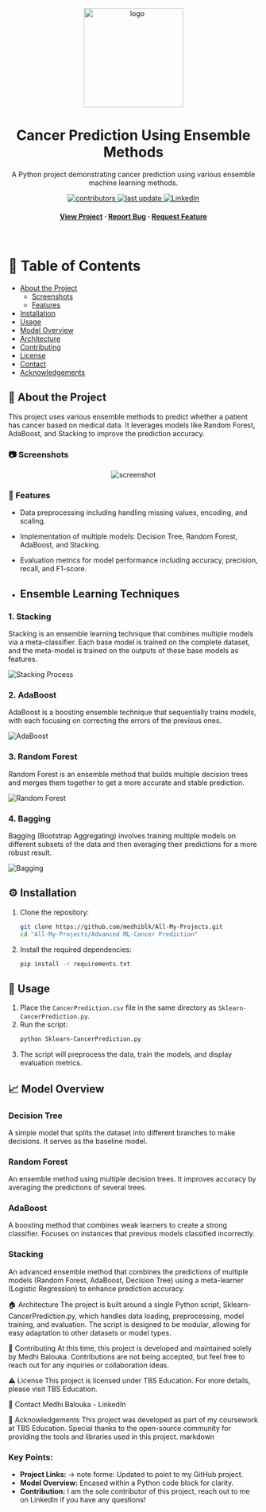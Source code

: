<!--
Thank you for checking out the Cancer Prediction Using Ensemble Methods project.
If you have any suggestions or feedback, feel free to reach out or open an issue.

Don't forget to connect with me on LinkedIn ;)
-->
<div align="center">

  <img src="https://example.com/logo.png" alt="logo" width="200" height="auto" />
  <h1>Cancer Prediction Using Ensemble Methods</h1>
  
  <p>
    A Python project demonstrating cancer prediction using various ensemble machine learning methods.
  </p>
  
  
<!-- Badges -->
<p>
  <a href="https://github.com/medhiblk/All-My-Projects/graphs/contributors">
    <img src="https://img.shields.io/badge/contributors-1-brightgreen" alt="contributors" />
  </a>
  <a href="https://github.com/medhiblk/All-My-Projects/commits/main">
    <img src="https://img.shields.io/github/last-commit/medhiblk/All-My-Projects" alt="last update" />
  </a>
  <a href="https://www.linkedin.com/in/medhi-balouka-5a5342189/">
    <img src="https://img.shields.io/badge/LinkedIn-Medhi%20Balouka-blue" alt="LinkedIn" />
  </a>
</p>
   
<h4>
    <a href="https://github.com/medhiblk/All-My-Projects/tree/main/Advanced%20ML-Cancer%20Prediction">View Project</a>
  <span> · </span>
    <a href="https://github.com/medhiblk/All-My-Projects/issues/">Report Bug</a>
  <span> · </span>
    <a href="https://github.com/medhiblk/All-My-Projects/issues/">Request Feature</a>
  </h4>
</div>

<br />

<!-- Table of Contents -->
# :notebook_with_decorative_cover: Table of Contents

- [About the Project](#star2-about-the-project)
  * [Screenshots](#camera-screenshots)
  * [Features](#dart-features)
- [Installation](#gear-installation)
- [Usage](#eyes-usage)
- [Model Overview](#chart_with_upwards_trend-model-overview)
- [Architecture](#house-architecture)
- [Contributing](#wave-contributing)
- [License](#warning-license)
- [Contact](#handshake-contact)
- [Acknowledgements](#gem-acknowledgements)

<!-- About the Project -->
## :star2: About the Project

This project uses various ensemble methods to predict whether a patient has cancer based on medical data. It leverages models like Random Forest, AdaBoost, and Stacking to improve the prediction accuracy.

<!-- Screenshots -->
### :camera: Screenshots

<div align="center"> 
  <img src="https://placehold.co/600x400?text=Your+Screenshot+here" alt="screenshot" />
</div>

<!-- Features -->
### :dart: Features

- Data preprocessing including handling missing values, encoding, and scaling.
- Implementation of multiple models: Decision Tree, Random Forest, AdaBoost, and Stacking.
- Evaluation metrics for model performance including accuracy, precision, recall, and F1-score.

- ## Ensemble Learning Techniques

### 1. Stacking
Stacking is an ensemble learning technique that combines multiple models via a meta-classifier. Each base model is trained on the complete dataset, and the meta-model is trained on the outputs of these base models as features.

![Stacking Process](https://editor.analyticsvidhya.com/uploads/38738stacking-process.png)

### 2. AdaBoost
AdaBoost is a boosting ensemble technique that sequentially trains models, with each focusing on correcting the errors of the previous ones.

![AdaBoost](https://images.datacamp.com/image/upload/f_auto,q_auto:best/v1542651255/image_2_pu8tu6.png)

### 3. Random Forest
Random Forest is an ensemble method that builds multiple decision trees and merges them together to get a more accurate and stable prediction.

![Random Forest](https://media.geeksforgeeks.org/wp-content/uploads/20240701170624/Random-Forest-Algorithm.webp)

### 4. Bagging
Bagging (Bootstrap Aggregating) involves training multiple models on different subsets of the data and then averaging their predictions for a more robust result.

![Bagging](https://your-uploaded-image-link.png)


<!-- Installation -->
## :gear: Installation

1. Clone the repository:
    ```bash
    git clone https://github.com/medhiblk/All-My-Projects.git
    cd "All-My-Projects/Advanced ML-Cancer Prediction"
    ```
2. Install the required dependencies:
    ```bash
    pip install -r requirements.txt
    ```

<!-- Usage -->
## :eyes: Usage

1. Place the `CancerPrediction.csv` file in the same directory as `Sklearn-CancerPrediction.py`.
2. Run the script:
    ```bash
    python Sklearn-CancerPrediction.py
    ```
3. The script will preprocess the data, train the models, and display evaluation metrics.

<!-- Model Overview -->
## :chart_with_upwards_trend: Model Overview

### Decision Tree
A simple model that splits the dataset into different branches to make decisions. It serves as the baseline model.

### Random Forest
An ensemble method using multiple decision trees. It improves accuracy by averaging the predictions of several trees.

### AdaBoost
A boosting method that combines weak learners to create a strong classifier. Focuses on instances that previous models classified incorrectly.

### Stacking
An advanced ensemble method that combines the predictions of multiple models (Random Forest, AdaBoost, Decision Tree) using a meta-learner (Logistic Regression) to enhance prediction accuracy.

<!-- Architecture -->
:house: Architecture
The project is built around a single Python script, Sklearn-CancerPrediction.py, which handles data loading, preprocessing, model training, and evaluation. The script is designed to be modular, allowing for easy adaptation to other datasets or model types.

<!-- Contributing -->
:wave: Contributing
At this time, this project is developed and maintained solely by Medhi Balouka. Contributions are not being accepted, but feel free to reach out for any inquiries or collaboration ideas.

<!-- License -->
:warning: License
This project is licensed under TBS Education. For more details, please visit TBS Education.

<!-- Contact -->
:handshake: Contact
Medhi Balouka - LinkedIn

<!-- Acknowledgements -->
:gem: Acknowledgements
This project was developed as part of my coursework at TBS Education.
Special thanks to the open-source community for providing the tools and libraries used in this project.
markdown

### Key Points:
- **Project Links:** -> note forme: Updated to point to my GitHub project.
- **Model Overview:** Encased within a Python code block for clarity.
- **Contribution:** I am the sole contributor of this project, reach out to me on LinkedIn if you have any questions!
